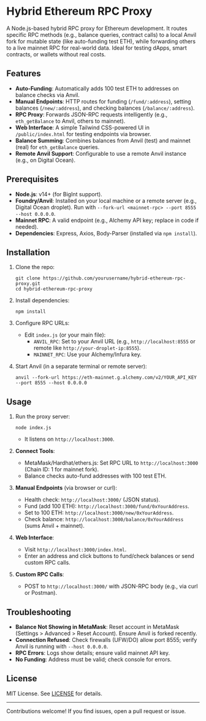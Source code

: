 # Hybrid Ethereum RPC Proxy

A Node.js-based hybrid RPC proxy for Ethereum development. It routes specific RPC methods (e.g., balance queries, contract calls) to a local Anvil fork for mutable state (like auto-funding test ETH), while forwarding others to a live mainnet RPC for real-world data. Ideal for testing dApps, smart contracts, or wallets without real costs.

## Features
- **Auto-Funding**: Automatically adds 100 test ETH to addresses on balance checks via Anvil.
- **Manual Endpoints**: HTTP routes for funding (`/fund/:address`), setting balances (`/new/:address`), and checking balances (`/balance/:address`).
- **RPC Proxy**: Forwards JSON-RPC requests intelligently (e.g., `eth_getBalance` to Anvil, others to mainnet).
- **Web Interface**: A simple Tailwind CSS-powered UI in `/public/index.html` for testing endpoints via browser.
- **Balance Summing**: Combines balances from Anvil (test) and mainnet (real) for `eth_getBalance` queries.
- **Remote Anvil Support**: Configurable to use a remote Anvil instance (e.g., on Digital Ocean).

## Prerequisites
- **Node.js**: v14+ (for BigInt support).
- **Foundry/Anvil**: Installed on your local machine or a remote server (e.g., Digital Ocean droplet). Run with `--fork-url <mainnet-rpc> --port 8555 --host 0.0.0.0`.
- **Mainnet RPC**: A valid endpoint (e.g., Alchemy API key; replace in code if needed).
- **Dependencies**: Express, Axios, Body-Parser (installed via `npm install`).

## Installation
1. Clone the repo:
   ```
   git clone https://github.com/yourusername/hybrid-ethereum-rpc-proxy.git
   cd hybrid-ethereum-rpc-proxy
   ```

2. Install dependencies:
   ```
   npm install
   ```

3. Configure RPC URLs:
   - Edit `index.js` (or your main file):
     - `ANVIL_RPC`: Set to your Anvil URL (e.g., `http://localhost:8555` or remote like `http://your-droplet-ip:8555`).
     - `MAINNET_RPC`: Use your Alchemy/Infura key.

4. Start Anvil (in a separate terminal or remote server):
   ```
   anvil --fork-url https://eth-mainnet.g.alchemy.com/v2/YOUR_API_KEY --port 8555 --host 0.0.0.0
   ```

## Usage
1. Run the proxy server:
   ```
   node index.js
   ```
   - It listens on `http://localhost:3000`.

2. **Connect Tools**:
   - MetaMask/Hardhat/ethers.js: Set RPC URL to `http://localhost:3000` (Chain ID: 1 for mainnet fork).
   - Balance checks auto-fund addresses with 100 test ETH.

3. **Manual Endpoints** (via browser or curl):
   - Health check: `http://localhost:3000/` (JSON status).
   - Fund (add 100 ETH): `http://localhost:3000/fund/0xYourAddress`.
   - Set to 100 ETH: `http://localhost:3000/new/0xYourAddress`.
   - Check balance: `http://localhost:3000/balance/0xYourAddress` (sums Anvil + mainnet).

4. **Web Interface**:
   - Visit `http://localhost:3000/index.html`.
   - Enter an address and click buttons to fund/check balances or send custom RPC calls.

5. **Custom RPC Calls**:
   - POST to `http://localhost:3000/` with JSON-RPC body (e.g., via curl or Postman).

## Troubleshooting
- **Balance Not Showing in MetaMask**: Reset account in MetaMask (Settings > Advanced > Reset Account). Ensure Anvil is forked recently.
- **Connection Refused**: Check firewalls (UFW/DO) allow port 8555; verify Anvil is running with `--host 0.0.0.0`.
- **RPC Errors**: Logs show details; ensure valid mainnet API key.
- **No Funding**: Address must be valid; check console for errors.

## License
MIT License. See [LICENSE](LICENSE) for details.

---

Contributions welcome! If you find issues, open a pull request or issue.
